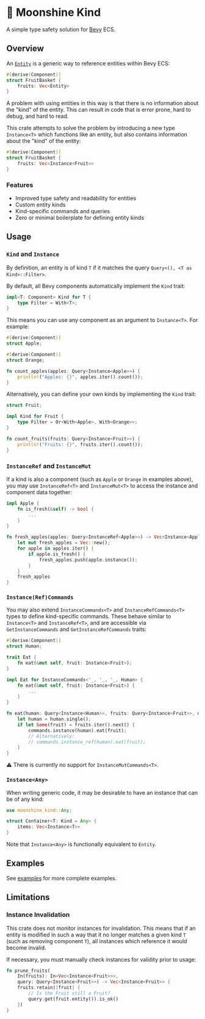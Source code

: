 # 🍎 Moonshine Kind

A simple type safety solution for [Bevy](https://github.com/bevyengine/bevy) ECS.

## Overview

An [`Entity`](https://docs.rs/bevy/latest/bevy/ecs/entity/struct.Entity.html) is a generic way to reference entities within Bevy ECS:

```rust
#[derive(Component)]
struct FruitBasket {
    fruits: Vec<Entity>
}
```
A problem with using entities in this way is that there is no information about the "kind" of the entity. This can result in code that is error prone, hard to debug, and hard to read.

This crate attempts to solve the problem by introducing a new type `Instance<T>` which functions like an entity, but also contains information about the "kind" of the entity:

```rust
#[derive(Component)]
struct FruitBasket {
    fruits: Vec<Instance<Fruit>>
}
```

### Features

- Improved type safety and readability for entities
- Custom entity kinds
- Kind-specific commands and queries
- Zero or minimal boilerplate for defining entity kinds

## Usage

### `Kind` and `Instance`

By definition, an entity is of kind `T` if it matches the query `Query<(), <T as Kind>::Filter>`.

By default, all Bevy components automatically implement the `Kind` trait:
```rust
impl<T: Component> Kind for T {
    type Filter = With<T>;
}
```

This means you can use any component as an argument to `Instance<T>`. For example:
```rust
#[derive(Component)]
struct Apple;

#[derive(Component)]
struct Orange;

fn count_apples(apples: Query<Instance<Apple>>) {
    println!("Apples: {}", apples.iter().count());
}
```
Alternatively, you can define your own kinds by implementing the `Kind` trait:
```rust
struct Fruit;

impl Kind for Fruit {
    type Filter = Or<With<Apple>, With<Orange>>;
}

fn count_fruits(fruits: Query<Instance<Fruit>>) {
    println!("Fruits: {}", fruits.iter().count());
}
```

### `InstanceRef` and `InstanceMut`

If a kind is also a component (such as `Apple` or `Orange` in examples above), you may use `InstanceRef<T>` and `InstanceMut<T>` to access the instance and component data together:
```rust
impl Apple {
    fn is_fresh(&self) -> bool {
        ...
    }
}

fn fresh_apples(apples: Query<InstanceRef<Apple>>) -> Vec<Instance<Apple>> {
    let mut fresh_apples = Vec::new();
    for apple in apples.iter() {
        if apple.is_fresh() {
            fresh_apples.push(apple.instance());
        }
    }
    fresh_apples
}
```
### `Instance(Ref)Commands`
You may also extend `InstanceCommands<T>` and `InstanceRefCommands<T>` types to define kind-specific commands.
These behave similar to `Instance<T>` and `InstanceRef<T>`, and are accessible via `GetInstanceCommands` and `GetInstanceRefCommands` traits:
```rust
#[derive(Component)]
struct Human;

trait Eat {
    fn eat(&mut self, fruit: Instance<Fruit>);
}

impl Eat for InstanceCommands<'_, '_, '_, Human> {
    fn eat(&mut self, fruit: Instance<Fruit>) {
        ...
    }
}

fn eat(human: Query<Instance<Human>>, fruits: Query<Instance<Fruit>>, mut commands: Commands) {
    let human = human.single();
    if let Some(fruit) = fruits.iter().next() {
        commands.instance(human).eat(fruit);
        // Alternatively:
        // commands.instance_ref(human).eat(fruit);
    }
}
```

⚠️ There is currently no support for `InstanceMutCommands<T>`.

### `Instance<Any>`

When writing generic code, it may be desirable to have an instance that can be of any kind:
```rust
use moonshine_kind::Any;

struct Container<T: Kind = Any> {
    items: Vec<Instance<T>>
}
```
Note that `Instance<Any>` is functionally equivalent to `Entity`.

## Examples

See [examples](examples) for more complete examples.

## Limitations

### Instance Invalidation

This crate does not monitor instances for invalidation. This means that if an entity is modified in such a way that it no longer matches a given kind `T` (such as removing component `T`), all instances which reference it would become invalid.

If necessary, you must manually check instances for validity prior to usage:
```rust
fn prune_fruits(
    In(fruits): In<Vec<Instance<Fruit>>>,
    query: Query<Instance<Fruit>>) -> Vec<Instance<Fruit>> {
    fruits.retain(|fruit| {
        // Is the Fruit still a Fruit?
        query.get(fruit.entity()).is_ok()
    })
}
```

